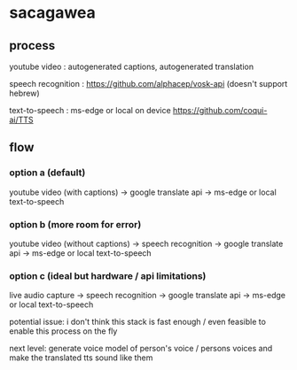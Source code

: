 # sacagawea

## process

youtube video : autogenerated captions, autogenerated translation

speech recognition : https://github.com/alphacep/vosk-api (doesn't support hebrew)

text-to-speech : ms-edge or local on device https://github.com/coqui-ai/TTS

## flow

### option a (default)

youtube video (with captions) -> google translate api -> ms-edge or local text-to-speech

### option b (more room for error)

youtube video (without captions) -> speech recognition -> google translate api -> ms-edge or local text-to-speech

### option c (ideal but hardware / api limitations)

live audio capture -> speech recognition -> google translate api -> ms-edge or local text-to-speech

potential issue: i don't think this stack is fast enough / even feasible to enable this process on the fly

next level: generate voice model of person's voice / persons voices and make the translated tts sound like them
